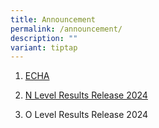 ```yaml
---
title: Announcement
permalink: /announcement/
description: ""
variant: tiptap
---
```

<ol data-tight="true" class="tight">
<li>
<p><a href="https://junyuansec.moe.edu.sg/echa/" rel="noopener nofollow" target="_blank">ECHA</a>
</p>
</li>
<li>
<p><a href="https://junyuansec.moe.edu.sg/n-level-results-release-2024/" rel="noopener nofollow" target="_blank">N Level Results Release 2024</a>
</p>
</li>
<li>
<p>O Level Results Release 2024</p>
</li>
</ol>
<p></p>